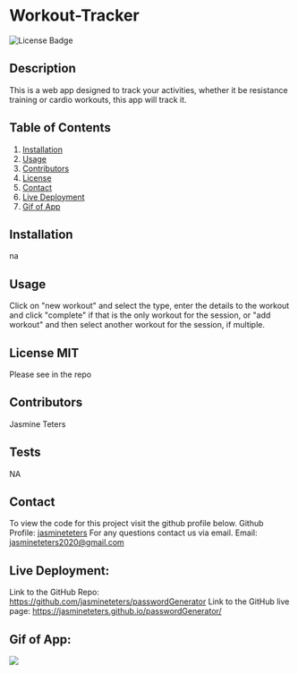 # Workout-Tracker
![License Badge](https://img.shields.io/badge/license-MIT-orange.svg)
## Description 
This is a web app designed to track your activities, whether it be resistance training or cardio workouts, this app will track it.

## Table of Contents
1. [Installation](##Installation)
2. [Usage](##Usage)
3. [Contributors](##Contributors)
4. [License](##License)
5. [Contact](##Contact)
6. [Live Deployment](##Live-Deployment)
7. [Gif of App](##Gif-of-App)

## Installation
na

## Usage 
Click on "new workout" and select the type, enter the details to the workout and click "complete" if that is the only workout for the session, or "add workout" and then select another workout for the session, if multiple.

## License  MIT
Please see in the repo

## Contributors
Jasmine Teters

## Tests
NA

## Contact
To view the code for this project visit the github profile below.
Github Profile: [jasmineteters](github.com/jasmineteters)
For any questions contact us via email.
Email: [jasmineteters2020@gmail.com](mailto:jasmineteters2020@gmail.com)

## Live Deployment:

Link to the GitHub Repo: https://github.com/jasmineteters/passwordGenerator
Link to the GitHub live page: https://jasmineteters.github.io/passwordGenerator/

## Gif of App:

![](/assets/FitnessTracker.gif)
